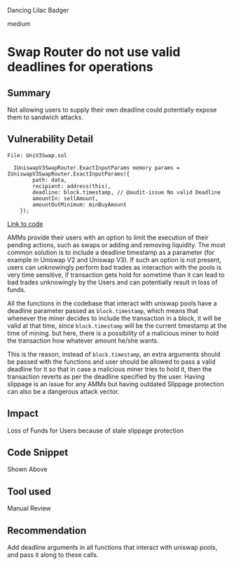 Dancing Lilac Badger

medium

# Swap Router do not use valid deadlines for operations
## Summary

Not allowing users to supply their own deadline could potentially expose them to sandwich attacks.

## Vulnerability Detail

```solidity
File: UniV3Swap.sol

  IUniswapV3SwapRouter.ExactInputParams memory params = IUniswapV3SwapRouter.ExactInputParams({
        path: data,
        recipient: address(this),
        deadline: block.timestamp, // @audit-issue No valid Deadline
        amountIn: sellAmount,
        amountOutMinimum: minBuyAmount
    });

```
[Link to code](https://github.com/sherlock-audit/2023-06-tokemak/blob/main/v2-core-audit-2023-07-14/src/swapper/adapters/UniV3Swap.sol#L59)

AMMs provide their users with an option to limit the execution of their pending actions, such as swaps or adding and removing liquidity. The most common solution is to include a deadline timestamp as a parameter (for example in Uniswap V2 and Uniswap V3). If such an option is not present, users can unknowingly perform bad trades as interaction with the pools is very time sensitive, if transaction gets hold for sometime than it can lead to bad trades unknowingly by the Users and can potentially result in loss of funds.

All the functions in the codebase that interact with uniswap pools have a deadline parameter passed as `block.timestamp`, which means that whenever the miner decides to include the transaction in a block, it will be valid at that time, since `block.timestamp` will be the current timestamp at the time of mining. but here, there is a possibility of a malicious miner to hold the transaction how whatever amount he/she wants.

This is the reason, instead of `block.timestamp`, an extra arguments should be passed with the functions and user should be allowed to pass a valid deadline for it so that in case a malicious miner tries to hold it, then the transaction reverts as per the deadline specified by the user. Having slippage is an issue for any AMMs but having outdated Slippage protection can also be a dangerous attack vector.

## Impact

Loss of Funds for Users because of stale slippage protection

## Code Snippet

Shown Above

## Tool used

Manual Review

## Recommendation

Add deadline arguments in all functions that interact with uniswap pools, and pass it along to these calls.